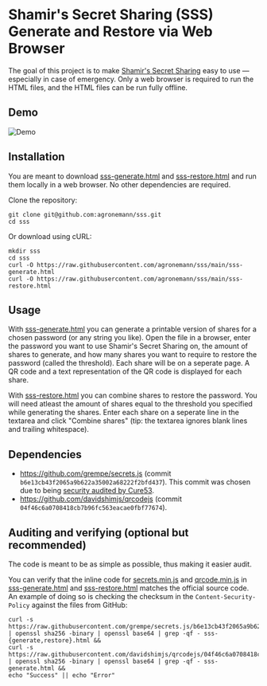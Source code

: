 # Shamir's Secret Sharing (SSS) Generate and Restore via Web Browser

The goal of this project is to make [Shamir's Secret Sharing](https://en.wikipedia.org/wiki/Shamir%27s_secret_sharing) easy to use — especially in case of emergency. Only a web browser is required to run the HTML files, and the HTML files can be run fully offline.

## Demo

![Demo](./demo.gif)

## Installation

You are meant to download [sss-generate.html](https://raw.githubusercontent.com/agronemann/sss/main/sss-generate.html) and [sss-restore.html](https://raw.githubusercontent.com/agronemann/sss/main/sss-restore.html) and run them locally in a web browser. No other dependencies are required.

Clone the repository:

    git clone git@github.com:agronemann/sss.git
    cd sss

Or download using cURL:

    mkdir sss
    cd sss
    curl -O https://raw.githubusercontent.com/agronemann/sss/main/sss-generate.html
    curl -O https://raw.githubusercontent.com/agronemann/sss/main/sss-restore.html

## Usage

With [sss-generate.html](https://raw.githubusercontent.com/agronemann/sss/main/sss-generate.html) you can generate a printable version of shares for a chosen password (or any string you like). Open the file in a browser, enter the password you want to use Shamir's Secret Sharing on, the amount of shares to generate, and how many shares you want to require to restore the password (called the threshold). Each share will be on a seperate page. A QR code and a text representation of the QR code is displayed for each share.

With [sss-restore.html](https://raw.githubusercontent.com/agronemann/sss/main/sss-restore.html) you can combine shares to restore the password. You will need atleast the amount of shares equal to the threshold you specified while generating the shares. Enter each share on a seperate line in the textarea and click "Combine shares" (tip: the textarea ignores blank lines and trailing whitespace).

## Dependencies

- https://github.com/grempe/secrets.js (commit `b6e13cb43f2065a9b622a35002a68222f2bfd437`). This commit was chosen due to being [security audited by Cure53](https://github.com/grempe/secrets.js?tab=readme-ov-file#security-audit).
- https://github.com/davidshimjs/qrcodejs (commit `04f46c6a0708418cb7b96fc563eacae0fbf77674`).

## Auditing and verifying (optional but recommended)

The code is meant to be as simple as possible, thus making it easier audit.

You can verify that the inline code for [secrets.min.js](https://raw.githubusercontent.com/grempe/secrets.js/b6e13cb43f2065a9b622a35002a68222f2bfd437/secrets.min.js) and [qrcode.min.js](https://raw.githubusercontent.com/davidshimjs/qrcodejs/04f46c6a0708418cb7b96fc563eacae0fbf77674/qrcode.min.js) in [sss-generate.html](https://raw.githubusercontent.com/agronemann/sss/main/sss-generate.html) and [sss-restore.html](https://raw.githubusercontent.com/agronemann/sss/main/sss-restore.html) matches the official source code. An example of doing so is checking the checksum in the `Content-Security-Policy` against the files from GitHub:

    curl -s https://raw.githubusercontent.com/grempe/secrets.js/b6e13cb43f2065a9b622a35002a68222f2bfd437/secrets.min.js | openssl sha256 -binary | openssl base64 | grep -qf - sss-{generate,restore}.html &&
    curl -s https://raw.githubusercontent.com/davidshimjs/qrcodejs/04f46c6a0708418cb7b96fc563eacae0fbf77674/qrcode.min.js | openssl sha256 -binary | openssl base64 | grep -qf - sss-generate.html &&
    echo "Success" || echo "Error"
